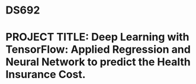 # DS692
# PROJECT TITLE: Deep Learning with TensorFlow: Applied Regression and Neural Network to predict the Health Insurance Cost.
